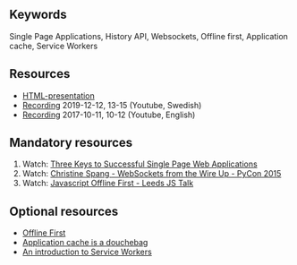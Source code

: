 ## Keywords
Single Page Applications, History API, Websockets, Offline first, Application cache, Service Workers

## Resources
- [HTML-presentation](https://rawgit.com/CS-LNU-Learning-Objects/client-side-javascript/master/lectures/05-offlinespa/)
- [Recording](https://youtu.be/A-DRqIzqg70) 2019-12-12, 13-15 (Youtube, Swedish)
- [Recording](https://youtu.be/5Fe3NrjFdqs) 2017-10-11, 10-12 (Youtube, English)

## Mandatory resources
1. Watch: [Three Keys to Successful Single Page Web Applications](https://youtu.be/46Bu9ms9mBg)
2. Watch: [Christine Spang - WebSockets from the Wire Up - PyCon 2015](https://youtu.be/u5QT3luWx7w)
3. Watch: [Javascript Offline First - Leeds JS Talk](https://youtu.be/PEHGSiC9_ck)

## Optional resources
* [Offline First](http://alistapart.com/article/offline-first)
* [Application cache is a douchebag](http://alistapart.com/article/application-cache-is-a-douchebag)
* [An introduction to Service Workers](http://www.html5rocks.com/en/tutorials/service-worker/introduction/)
